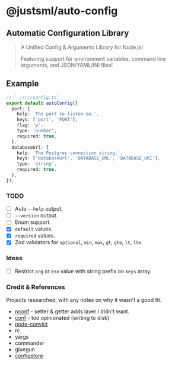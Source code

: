 # @justsml/auto-config

## Automatic Configuration Library

> A Unified Config & Arguments Library for Node.js!
>
> Featuring support for environment variables, command line arguments, and JSON/YAML/INI files!

## Example

```ts
// `./src/config.ts`
export default autoConfig({
  port: {
    help: 'The port to listen on.',
    keys: ['port', 'PORT'],
    flag: 'p',
    type: 'number',
    required: true,
  },
  databaseUrl: {
    help: 'The Postgres connection string.',
    keys: ['databaseUrl', 'DATABASE_URL', 'DATABASE_URI'],
    type: 'string',
    required: true,
  },
});
```

###  TODO

- [ ] Auto `--help` output.
- [ ] `--version` output.
- [ ] Enum support.
- [x] `default` values.
- [x] `required` values.
- [x] Zod validators for `optional`, `min`, `max`, `gt`, `gte`, `lt`, `lte`.

### Ideas

- [ ] Restrict `arg` or `env` value with string prefix on `keys` array.



### Credit & References

Projects researched, with any notes on why it wasn't a good fit.

* [nconf](https://github.com/indexzero/nconf) - setter & getter adds layer I didn't want.
* [conf](https://github.com/sindresorhus/conf) - too opinionated (writing to disk)
* [node-convict]()
* rc
* yargs
* commander
* gluegun
* [configstore](https://github.com/yeoman/configstore)
